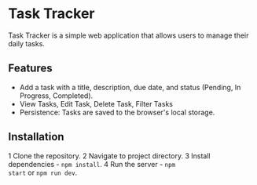 # Task Tracker

Task Tracker is a simple web application that allows users to manage their daily tasks.

<h2>Features</h2>

<ul>
<li>Add a task with a title, description, due date, and status (Pending, In Progress, Completed).</li>
<li>View Tasks, Edit Task, Delete Task, Filter Tasks</li>
<li>Persistence: Tasks are saved to the browser's local storage.</li>
</ul>

<h2>Installation</h2>

1 Clone the repository.
2 Navigate to project directory.
3 Install dependencies - <code>npm install</code>.
4 Run the server - <code>npm start</code> or <code>npm run dev</code>.
